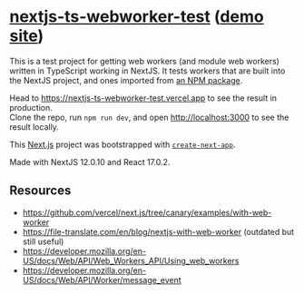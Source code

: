# [nextjs-ts-webworker-test](https://github.com/discretegames/nextjs-ts-webworker-test) ([demo site](https://nextjs-ts-webworker-test.vercel.app/))

This is a test project for getting web workers (and module web workers) written in TypeScript working in NextJS.
It tests workers that are built into the NextJS project, and ones imported from
[an NPM package](https://www.npmjs.com/package/@discretegames/nextjs-ts-webworker-package).

Head to <https://nextjs-ts-webworker-test.vercel.app> to see the result in production.  
Clone the repo, run `npm run dev`, and open <http://localhost:3000> to see the result locally.

This [Next.js](https://nextjs.org/) project was bootstrapped with [`create-next-app`](https://github.com/vercel/next.js/tree/canary/packages/create-next-app).

Made with NextJS 12.0.10 and React 17.0.2.

## Resources

<!-- markdownlint-disable MD030 -->

-   <https://github.com/vercel/next.js/tree/canary/examples/with-web-worker>
-   <https://file-translate.com/en/blog/nextjs-with-web-worker> (outdated but still useful)
-   <https://developer.mozilla.org/en-US/docs/Web/API/Web_Workers_API/Using_web_workers>
-   <https://developer.mozilla.org/en-US/docs/Web/API/Worker/message_event>
